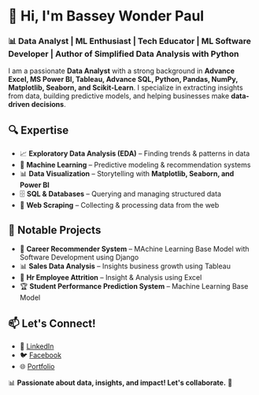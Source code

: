 # 👋 Hi, I'm Bassey Wonder Paul  

### 📊 Data Analyst | ML Enthusiast | Tech Educator | ML Software Developer | Author of Simplified Data Analysis with Python

I am a passionate **Data Analyst** with a strong background in **Advance Excel, MS Power BI, Tableau, Advance SQL, Python, Pandas, NumPy, Matplotlib, Seaborn, and Scikit-Learn**. I specialize in extracting insights from data, building predictive models, and helping businesses make **data-driven decisions**.  

## 🔍 Expertise  
- 📈 **Exploratory Data Analysis (EDA)** – Finding trends & patterns in data  
- 🧠 **Machine Learning** – Predictive modeling & recommendation systems  
- 📊 **Data Visualization** – Storytelling with **Matplotlib, Seaborn, and Power BI**  
- 🗄 **SQL & Databases** – Querying and managing structured data  
- 🔎 **Web Scraping** – Collecting & processing data from the web  

## 📌 Notable Projects  
- 🎯 **Career Recommender System** – MAchine Learning Base Model with Software Development using Django  
- 📊 **Sales Data Analysis** – Insights  business growth using Tableau  
- 🔎 **Hr Employee Attrition** – Insight & Analysis using Excel
- 🏆 **Student Performance Prediction System** – Machine Learning Base Model 

## 📫 Let's Connect!  
- 🔗 [LinkedIn](https://www.linkedin.com/in/wonderpaulbassey/)  
- 🐦 [Facebook](https://web.facebook.com/profile.php?id=100076755790563)  
- 🌐 [Portfolio]()  

📊 **Passionate about data, insights, and impact! Let's collaborate.** 🚀  
